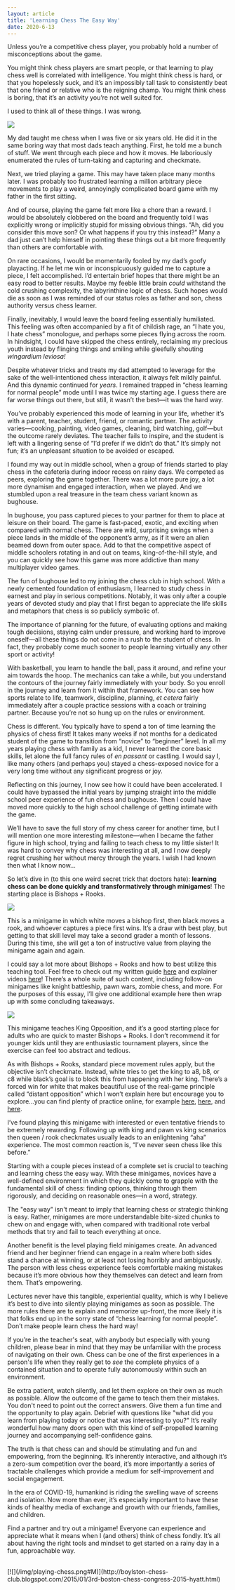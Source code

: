 ```yaml
---
layout: article
title: 'Learning Chess The Easy Way'
date: 2020-6-13
---
```


Unless you’re a competitive chess player, you probably hold a number of misconceptions about the game.

You might think chess players are smart people, or that learning to play chess well is correlated with intelligence. You might think chess is hard, or that you hopelessly suck, and it’s an impossibly tall task to consistently beat that one friend or relative who is the reigning champ. You might think chess is boring, that it’s an activity you’re not well suited for.

I used to think all of these things. I was wrong.

[![](/img/teaching-chess.png#L)](https://www.milibrary.org/sites/default/files/chess/AndyT_coaching.jpg)

My dad taught me chess when I was five or six years old. He did it in the same boring way that most dads teach anything. First, he told me a bunch of stuff. We went through each piece and how it moves. He laboriously enumerated the rules of turn-taking and capturing and checkmate.

Next, we tried playing a game. This may have taken place many months later. I was probably too frustrated learning a million arbitrary piece movements to play a weird, annoyingly complicated board game with my father in the first sitting.

And of course,  playing the game felt more like a chore than a reward. I would be absolutely clobbered on the board and frequently told I was explicitly wrong or implicitly stupid for missing obvious things. “Ah, did you consider this move son? Or what happens if you try this instead?” Many a dad just can’t help himself in pointing these things out a bit more frequently than others are comfortable with.

On rare occasions, I would be momentarily fooled by my dad’s goofy playacting. If he let me win or inconspicuously guided me to capture a piece, I felt accomplished. I’d entertain brief hopes that there might be an easy road to better results. Maybe my feeble little brain _could_ withstand the cold crushing complexity, the labyrinthine logic of chess. Such hopes would die as soon as I was reminded of our status roles as father and son, chess authority versus chess learner.

Finally, inevitably, I would leave the board feeling essentially humiliated. This feeling was often accompanied by a fit of childish rage, an “I hate you, I hate chess” monologue, and perhaps some pieces flying across the room. In hindsight, I could have skipped the chess entirely, reclaiming my precious youth instead by flinging things and smiling while gleefully shouting _wingardium leviosa!_

Despite whatever tricks and treats my dad attempted to leverage for the sake of the well-intentioned chess interaction, it always felt mildly painful. And this dynamic continued for _years_. I remained trapped in “chess learning for normal people” mode until I was twice my starting age. I guess there are far worse things out there, but still, it wasn’t the best&mdash;it was the hard way.

You’ve probably experienced this mode of learning in your life, whether it’s with a parent, teacher, student, friend, or romantic partner. The activity varies&mdash;cooking, painting, video games, cleaning, bird watching, golf&mdash;but the outcome rarely deviates. The teacher fails to inspire, and the student is left with a lingering sense of “I’d prefer if we didn’t do that.” It’s simply not fun; it’s an unpleasant situation to be avoided or escaped.

I found my way out in middle school, when a group of friends started to play chess in the cafeteria during indoor recess on rainy days. We competed as peers, exploring the game together. There was a lot more pure joy, a lot more dynamism and engaged interaction, when we played. And we stumbled upon a real treasure in the team chess variant known as bughouse.

In bughouse, you pass captured pieces to your partner for them to place at leisure on their board. The game is fast-paced, exotic, and exciting when compared with normal chess. There are wild, surprising swings when a piece lands in the middle of the opponent’s army, as if it were an alien beamed down from outer space. Add to that the competitive aspect of middle schoolers rotating in and out on teams, king-of-the-hill style, and you can quickly see how this game was more addictive than many multiplayer video games.

The fun of bughouse led to my joining the chess club in high school. With a newly cemented foundation of enthusiasm, I learned to study chess in earnest and play in serious competitions. Notably, it was only after a couple years of devoted study and play that I first began to appreciate the life skills and metaphors that chess is so publicly symbolic of.

The importance of planning for the future, of evaluating options and making tough decisions, staying calm under pressure, and working hard to improve oneself&mdash;all these things do not come in a rush to the student of chess. In fact, they probably come much sooner to people learning virtually any other sport or activity!

With basketball, you learn to handle the ball, pass it around, and refine your aim towards the hoop. The mechanics can take a while, but you understand the contours of the journey fairly immediately with your body. So you enroll in the journey and learn from it within that framework. You can see how sports relate to life, teamwork, discipline, planning, _et cetera_ fairly immediately after a couple practice sessions with a coach or training partner. Because you’re not so hung up on the rules or environment.

Chess is different. You typically have to spend a ton of time learning the physics of chess first! It takes many weeks if not months for a dedicated student of the game to transition from “novice” to “beginner” level. In all my years playing chess with family as a kid, I never learned the core basic skills, let alone the full fancy rules of _en passant_ or castling. I would say I, like many others (and perhaps you) stayed a chess-exposed novice for a very long time without any significant progress or joy.

Reflecting on this journey, I now see how it could have been accelerated. I could have bypassed the initial years by jumping straight into the middle school peer experience of fun chess and bughouse. Then I could have moved more quickly to the high school challenge of getting intimate with the game.

We’ll have to save the full story of my chess career for another time, but I will mention one more interesting milestone&mdash;when I became the father figure in high school, trying and failing to teach chess to my little sister! It was hard to convey why chess was interesting at all, and I now deeply regret crushing her without mercy through the years. I wish I had known then what I know now...

So let’s dive in (to this one weird secret trick that doctors hate): **learning chess can be done quickly and transformatively through minigames**! The starting place is Bishops + Rooks.

[![](/img/bishops-rooks.png#M)](https://www.apronus.com/chess/diagram/editor/)

This is a minigame in which white moves a bishop first, then black moves a rook, and whoever captures a piece first wins. It’s a draw with best play, but getting to that skill level may take a second grader a month of lessons. During this time, she will get a ton of instructive value from playing the minigame again and again.

I could say a lot more about Bishops + Rooks and how to best utilize this teaching tool. Feel free to check out my written guide [here](https://docs.google.com/document/d/1qT-mld9vyQHdu9UxafQy8i8td9BzLBKg5ryvLRCPAvs/edit#bookmark=id.yxfh71qf0jvp) and explainer videos [here](https://www.youtube.com/watch?v=tOCvJRJ0Rxg)! There’s a whole suite of such content, including follow-on minigames like knight battleship, pawn wars, zombie chess, and more. For the purposes of this essay, I’ll give one additional example here then wrap up with some concluding takeaways.

[![](/img/king-opposition.png#M)](https://www.apronus.com/chess/diagram/editor/)

This minigame teaches King Opposition, and it’s a good starting place for adults who are quick to master Bishops + Rooks. I don’t recommend it for younger kids until they are enthusiastic tournament players, since the exercise can feel too abstract and tedious.

As with Bishops + Rooks, standard piece movement rules apply, but the objective isn’t checkmate. Instead, white tries to get the king to a8, b8, or c8 while black’s goal is to block this from happening with her king. There’s a forced win for white that makes beautiful use of the real-game principle called “distant opposition” which I won’t explain here but encourage you to explore...you can find plenty of practice online, for example [here](https://lichess.org/practice/pawn-endgames/opposition/), [here](https://www.chessvideos.tv/endgame-training/king-and-pawn-checkmate.php), and [here](https://www.chess.com/drills/practice/king-and-pawn-endgame-opposition-master).

I’ve found playing this minigame with interested or even tentative friends to be extremely rewarding. Following up with king and pawn vs king scenarios then queen / rook checkmates usually leads to an enlightening “aha” experience. The most common reaction is, “I’ve never seen chess like this before.”

Starting with a couple pieces instead of a complete set is crucial to teaching and learning chess the easy way. With these minigames, novices have a well-defined environment in which they quickly come to grapple with the fundamental skill of chess: finding options, thinking through them rigorously, and deciding on reasonable ones&mdash;in a word, strategy.

The "easy way" isn't meant to imply that learning chess or strategic thinking is easy. Rather, minigames are more understandable bite-sized chunks to chew on and engage with, when compared with traditional rote verbal methods that try and fail to teach everything at once.

Another benefit is the level playing field minigames create. An advanced friend and her beginner friend can engage in a realm where both sides stand a chance at winning, or at least not losing horribly and ambiguously. The person with less chess experience feels comfortable making mistakes because it’s more obvious how they themselves can detect and learn from them. That’s empowering.

Lectures never have this tangible, experiential quality, which is why I believe it’s best to dive into silently playing minigames as soon as possible. The more rules there are to explain and memorize up-front, the more likely it is that folks end up in the sorry state of “chess learning for normal people”. Don’t make people learn chess the hard way!

If you’re in the teacher's seat, with anybody but especially with young children, please bear in mind that they may be unfamiliar with the process of navigating on their own. Chess can be one of the first experiences in a person's life when they really get to _see_ the complete physics of a contained situation and to operate fully autonomously within such an environment.

Be extra patient, watch silently, and let them explore on their own as much as possible. Allow the outcome of the game to teach them their mistakes. You don't need to point out the correct answers. Give them a fun time and the opportunity to play again. Debrief with questions like "what did you learn from playing today or notice that was interesting to you?" It’s really wonderful how many doors open with this kind of self-propelled learning journey and accompanying self-confidence gains.

The truth is that chess can and should be stimulating and fun and empowering, from the beginning. It’s inherently interactive, and although it’s a zero-sum competition over the board, it’s more importantly a series of tractable challenges which provide a medium for self-improvement and social engagement.

In the era of COVID-19, humankind is riding the swelling wave of screens and isolation. Now more than ever, it’s especially important to have these kinds of healthy media of exchange and growth with our friends, families, and children.

Find a partner and try out a minigame! Everyone can experience and appreciate what it means when I (and others) think of chess fondly.  It’s all about having the right tools and mindset to get started on a rainy day in a fun, approachable way.

<br>
[![](/img/playing-chess.png#M)](http://boylston-chess-club.blogspot.com/2015/01/3rd-boston-chess-congress-2015-hyatt.html)
